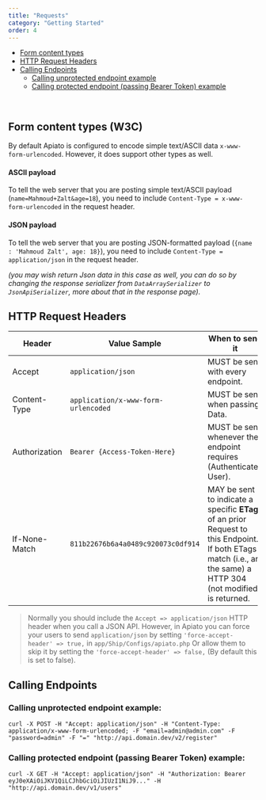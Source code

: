 ```yaml
---
title: "Requests"
category: "Getting Started"
order: 4
---
```


* [Form content types](#form-content-types)
* [HTTP Request Headers](#send-http-req)
* [Calling Endpoints](#call-EP)
  * [Calling unprotected endpoint example](#call-unprotected-EP)
  * [Calling protected endpoint (passing Bearer Token) example](#call-protected-EP)


<br>

<a name="form-content-types"></a>
## Form content types (W3C)

By default Apiato is configured to encode simple text/ASCII data `x-www-form-urlencoded`. However, it does support other types as well. 


#### ASCII payload

To tell the web server that you are posting simple text/ASCII payload (`name=Mahmoud+Zalt&age=18`), you need to include `Content-Type = x-www-form-urlencoded` in the request header.

#### JSON payload

To tell the web server that you are posting JSON-formatted payload (`{name : 'Mahmoud Zalt', age: 18}`), you need to include `Content-Type = application/json` in the request header.

*(you may wish return Json data in this case as well, you can do so by changing the response serializer from `DataArraySerializer` to `JsonApiSerializer`, more about that in the response page).*



<a name="send-http-req"></a>
## HTTP Request Headers

| Header        | Value Sample                        | When to send it                                                              |
|---------------|-------------------------------------|------------------------------------------------------------------------------|
| Accept        | `application/json`                  | MUST be sent with every endpoint.                                            |
| Content-Type  | `application/x-www-form-urlencoded` | MUST be sent when passing Data.                                              |
| Authorization | `Bearer {Access-Token-Here}`        | MUST be sent whenever the endpoint requires (Authenticated User).            |
| If-None-Match | `811b22676b6a4a0489c920073c0df914`  | MAY be sent to indicate a specific **ETag** of an prior Request to this Endpoint. If both ETags match (i.e., are the same) a HTTP 304 (not modified) is returned. |


> Normally you should include the `Accept => application/json` HTTP header when you call a JSON API.
However, in Apiato you can force your users to send `application/json` by setting `'force-accept-header' => true,` in `app/Ship/Configs/apiato.php`
Or allow them to skip it by setting the `'force-accept-header' => false,` (By default this is set to false).


<a name="call-EP"></a>
## Calling Endpoints
<a name="call-unprotected-EP"></a>
### Calling unprotected endpoint example:

```shell
curl -X POST -H "Accept: application/json" -H "Content-Type: application/x-www-form-urlencoded; -F "email=admin@admin.com" -F "password=admin" -F "=" "http://api.domain.dev/v2/register"
```
<a name="call-protected-EP"></a>
### Calling protected endpoint (passing Bearer Token) example:

```shell
curl -X GET -H "Accept: application/json" -H "Authorization: Bearer eyJ0eXAiOiJKV1QiLCJhbGciOiJIUzI1NiJ9..." -H "http://api.domain.dev/v1/users"
```
